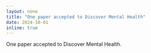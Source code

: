 ```yaml
---
layout: none
title: "One paper accepted to Discover Mental Health"
date: 2024-10-01
inline: true
---
```

 One paper accepted to Discover Mental Health.
